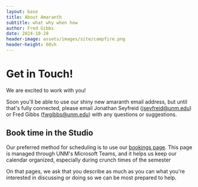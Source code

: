 ```yaml
---
layout: base
title: About Amaranth
subtitle: what why when how
author: Fred Gibbs
date: 2024-10-28
header-image: assets/images/site/campfire.png
header-height: 60vh
---
```


# Get in Touch!
We are excited to work with you!

Soon you'll be able to use our shiny new amaranth email address, but until that's fully connected, please email Jonathan Seyfreid (jseyfreid@unm.edu) or Fred Gibbs (fwgibbs@unm.edu) with any questions or suggestions.

## Book time in the Studio
Our preferred method for scheduling is to use our [bookings page](https://outlook.office.com/book/HistoryAmaranth@unmm.onmicrosoft.com/?ismsaljsauthenabled). This page is managed through UNM's Microsoft Teams, and it helps us keep our calendar organized, especially during crunch times of the semester  

On that pages, we ask that you describe as much as you can what you're interested in discussing or doing so we can be most prepared to help. 